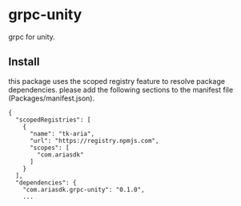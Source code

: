 # grpc-unity
grpc for unity.

## Install

this package uses the scoped registry feature to resolve package dependencies.
please add the following sections to the manifest file (Packages/manifest.json).

```
{
  "scopedRegistries": [
    {
      "name": "tk-aria",
      "url": "https://registry.npmjs.com",
      "scopes": [
        "com.ariasdk"
      ]
    }
  ],
  "dependencies": {
    "com.ariasdk.grpc-unity": "0.1.0",
    ...
```

<!--
add this package to `manifest.json` (upm for git)
```
"com.ariasdk.grpc-unity" : "https://github.com/tk-aria/grpc-unity.git?path=Assets/GrpcUnity#master"
```
-->

